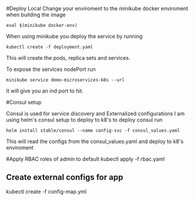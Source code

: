 #Deploy Local
Change your enviroment to the minikube docker enviroment when building the image
```
eval $(minikube docker-env)
```
When using minikube you deploy the service by running

```$xslt
kubectl create -f deployment.yaml 
```

This will create the pods, replica sets and services.

To expose the services nodePort run 
```$xslt
minikube service demo-microservices-k8s --url
```
It will give you an ind port to hit.


#Consul setup

Consul is used for service discovery and Externalized configurations I am using helm's consul setup to deploy to k8's
to deploy consul run
```$xslt
helm install stable/consul --name config-svc -f consul_values.yaml
```
This will read the configs from the consul_values.yaml and deploy to k8's enviroment


#Apply RBAC roles of admin to default
kubectl apply -f rbac.yaml

## Create external configs for app
kubectl create -f config-map.yml